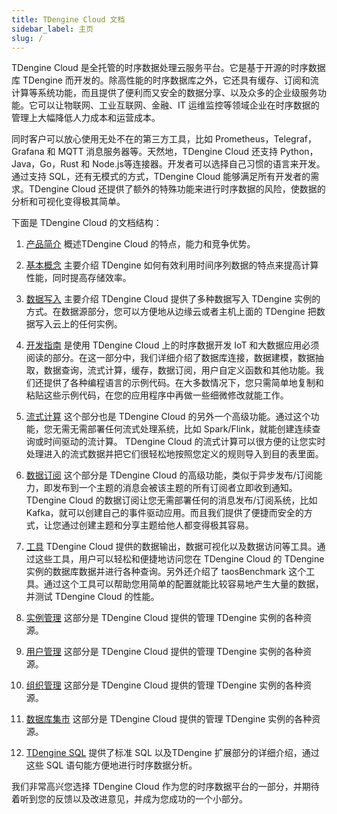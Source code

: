 ```yaml
---
title: TDengine Cloud 文档
sidebar_label: 主页
slug: /
---
```


TDengine Cloud 是全托管的时序数据处理云服务平台。它是基于开源的时序数据库 TDengine 而开发的。除高性能的时序数据库之外，它还具有缓存、订阅和流计算等系统功能，而且提供了便利而又安全的数据分享、以及众多的企业级服务功能。它可以让物联网、工业互联网、金融、IT 运维监控等领域企业在时序数据的管理上大幅降低人力成本和运营成本。

同时客户可以放心使用无处不在的第三方工具，比如 Prometheus，Telegraf，Grafana 和 MQTT 消息服务器等。天然地，TDengine Cloud 还支持 Python，Java，Go，Rust 和 Node.js等连接器。开发者可以选择自己习惯的语言来开发。通过支持 SQL，还有无模式的方式，TDengine Cloud 能够满足所有开发者的需求。TDengine Cloud 还提供了额外的特殊功能来进行时序数据的风险，使数据的分析和可视化变得极其简单。

下面是 TDengine Cloud 的文档结构：

1. [产品简介](./intro) 概述TDengine Cloud 的特点，能力和竞争优势。

2. [基本概念](./concept) 主要介绍 TDengine 如何有效利用时间序列数据的特点来提高计算性能，同时提高存储效率。

3. [数据写入](./data-in) 主要介绍 TDengine Cloud 提供了多种数据写入 TDengine 实例的方式。在数据源部分，您可以方便地从边缘云或者主机上面的 TDengine 把数据写入云上的任何实例。

4. [开发指南](./programming) 是使用 TDengine Cloud 上的时序数据开发 IoT 和大数据应用必须阅读的部分。在这一部分中，我们详细介绍了数据库连接，数据建模，数据抽取，数据查询，流式计算，缓存，数据订阅，用户自定义函数和其他功能。我们还提供了各种编程语言的示例代码。在大多数情况下，您只需简单地复制和粘贴这些示例代码，在您的应用程序中再做一些细微修改就能工作。
5. [流式计算](./stream) 这个部分也是 TDengine Cloud 的另外一个高级功能。通过这个功能，您无需无需部署任何流式处理系统，比如 Spark/Flink，就能创建连续查询或时间驱动的流计算。 TDengine Cloud 的流式计算可以很方便的让您实时处理进入的流式数据并把它们很轻松地按照您定义的规则导入到目的表里面。

6. [数据订阅](./data-subscription) 这个部分是 TDengine Cloud 的高级功能，类似于异步发布/订阅能力，即发布到一个主题的消息会被该主题的所有订阅者立即收到通知。 TDengine Cloud 的数据订阅让您无需部署任何的消息发布/订阅系统，比如 Kafka，就可以创建自己的事件驱动应用。而且我们提供了便捷而安全的方式，让您通过创建主题和分享主题给他人都变得极其容易。

7. [工具](./tools) TDengine Cloud 提供的数据输出，数据可视化以及数据访问等工具。通过这些工具，用户可以轻松和便捷地访问您在 TDengine Cloud 的 TDengine 实例的数据库数据并进行各种查询。另外还介绍了 taosBenchmark 这个工具。通过这个工具可以帮助您用简单的配置就能比较容易地产生大量的数据，并测试 TDengine Cloud 的性能。

8. [实例管理](./instance-mgmt) 这部分是 TDengine Cloud 提供的管理 TDengine 实例的各种资源。

9. [用户管理](./user-mgmt) 这部分是 TDengine Cloud 提供的管理 TDengine 实例的各种资源。

10. [组织管理](./orgs) 这部分是 TDengine Cloud 提供的管理 TDengine 实例的各种资源。

11. [数据库集市](./dbmarts) 这部分是 TDengine Cloud 提供的管理 TDengine 实例的各种资源。

12. [TDengine SQL](./taos-sql) 提供了标准 SQL 以及TDengine 扩展部分的详细介绍，通过这些 SQL 语句能方便地进行时序数据分析。

我们非常高兴您选择 TDengine Cloud 作为您的时序数据平台的一部分，并期待着听到您的反馈以及改进意见，并成为您成功的一个小部分。

